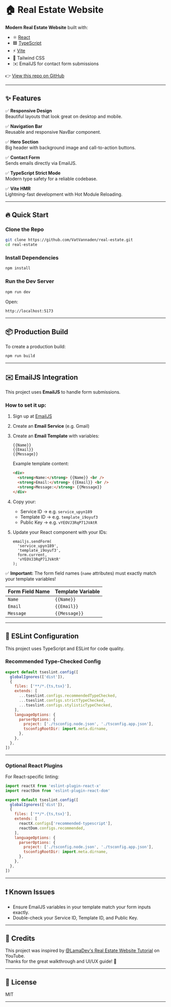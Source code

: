 # 🏠 Real Estate Website

**Modern Real Estate Website** built with:

- ⚛️ [React](https://react.dev/)
- 🟦 [TypeScript](https://www.typescriptlang.org/)
- ⚡ [Vite](https://vitejs.dev/)
- 🎨 Tailwind CSS
- ✉️ EmailJS for contact form submissions

👉 [View this repo on GitHub](https://github.com/VatVannaden/real-estate)

---

## ✨ Features

✅ **Responsive Design**  
Beautiful layouts that look great on desktop and mobile.

✅ **Navigation Bar**  
Reusable and responsive NavBar component.

✅ **Hero Section**  
Big header with background image and call-to-action buttons.

✅ **Contact Form**  
Sends emails directly via EmailJS.

✅ **TypeScript Strict Mode**  
Modern type safety for a reliable codebase.

✅ **Vite HMR**  
Lightning-fast development with Hot Module Reloading.

---

## 🔥 Quick Start

### Clone the Repo

```bash
git clone https://github.com/VatVannaden/real-estate.git
cd real-estate
```

### Install Dependencies

```bash
npm install
```

### Run the Dev Server

```bash
npm run dev
```

Open:

```
http://localhost:5173
```

---

## 📦 Production Build

To create a production build:

```bash
npm run build
```

---

## ✉️ EmailJS Integration

This project uses **EmailJS** to handle form submissions.

### How to set it up:

1. Sign up at [EmailJS](https://www.emailjs.com/)

2. Create an **Email Service** (e.g. Gmail)

3. Create an **Email Template** with variables:
   ```
   {{Name}}
   {{Email}}
   {{Message}}
   ```

   Example template content:

   ```html
   <div>
     <strong>Name:</strong> {{Name}} <br />
     <strong>Email:</strong> {{Email}} <br />
     <strong>Message:</strong> {{Message}}
   </div>
   ```

4. Copy your:
   - Service ID → e.g. `service_upyn189`
   - Template ID → e.g. `template_i9oyuf3`
   - Public Key → e.g. `vYEOVJ3RqP71JVAtR`

5. Update your React component with your IDs:

   ```tsx
   emailjs.sendForm(
     'service_upyn189',
     'template_i9oyuf3',
     form.current,
     'vYEOVJ3RqP71JVAtR'
   );
   ```

✅ **Important:** The form field names (`name` attributes) must exactly match your template variables!

| Form Field Name | Template Variable |
| --------------- | ----------------- |
| `Name`          | `{{Name}}`        |
| `Email`         | `{{Email}}`       |
| `Message`       | `{{Message}}`     |

---

## 🧹 ESLint Configuration

This project uses TypeScript and ESLint for code quality.

### Recommended Type-Checked Config

```js
export default tseslint.config([
  globalIgnores(['dist']),
  {
    files: ['**/*.{ts,tsx}'],
    extends: [
      ...tseslint.configs.recommendedTypeChecked,
      ...tseslint.configs.strictTypeChecked,
      ...tseslint.configs.stylisticTypeChecked,
    ],
    languageOptions: {
      parserOptions: {
        project: ['./tsconfig.node.json', './tsconfig.app.json'],
        tsconfigRootDir: import.meta.dirname,
      },
    },
  },
])
```

---

### Optional React Plugins

For React-specific linting:

```js
import reactX from 'eslint-plugin-react-x'
import reactDom from 'eslint-plugin-react-dom'

export default tseslint.config([
  globalIgnores(['dist']),
  {
    files: ['**/*.{ts,tsx}'],
    extends: [
      reactX.configs['recommended-typescript'],
      reactDom.configs.recommended,
    ],
    languageOptions: {
      parserOptions: {
        project: ['./tsconfig.node.json', './tsconfig.app.json'],
        tsconfigRootDir: import.meta.dirname,
      },
    },
  },
])
```

---

## ❗ Known Issues

- Ensure EmailJS variables in your template match your form inputs exactly.
- Double-check your Service ID, Template ID, and Public Key.

---

## 🙏 Credits

This project was inspired by [@LamaDev's Real Estate Website Tutorial](https://www.youtube.com/watch?v=AdcUinE5iYo) on YouTube.  
Thanks for the great walkthrough and UI/UX guide! 🙌

---

## 📜 License

MIT

---
